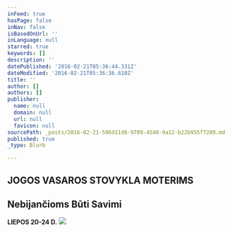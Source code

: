 ```yaml
---
inFeed: true
hasPage: false
inNav: false
isBasedOnUrl: ''
inLanguage: null
starred: true
keywords: []
description: ''
datePublished: '2016-02-21T05:36:44.331Z'
dateModified: '2016-02-21T05:36:36.610Z'
title: ''
author: []
authors: []
publisher:
  name: null
  domain: null
  url: null
  favicon: null
sourcePath: _posts/2016-02-21-596d11d6-9709-4548-9a12-b22b955f7289.md
published: true
_type: Blurb

---
```

## JOGOS VASAROS STOVYKLA MOTERIMS 

## Nebijančioms Būti Savimi

**LIEPOS 20-24 D.**
![](https://the-grid-user-content.s3-us-west-2.amazonaws.com/d0a8e347-3b50-470c-b7df-b3d5d8173341.jpg)